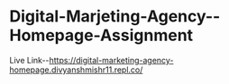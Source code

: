 # Digital-Marjeting-Agency--Homepage-Assignment

Live Link--https://digital-marketing-agency-homepage.divyanshmishr11.repl.co/
